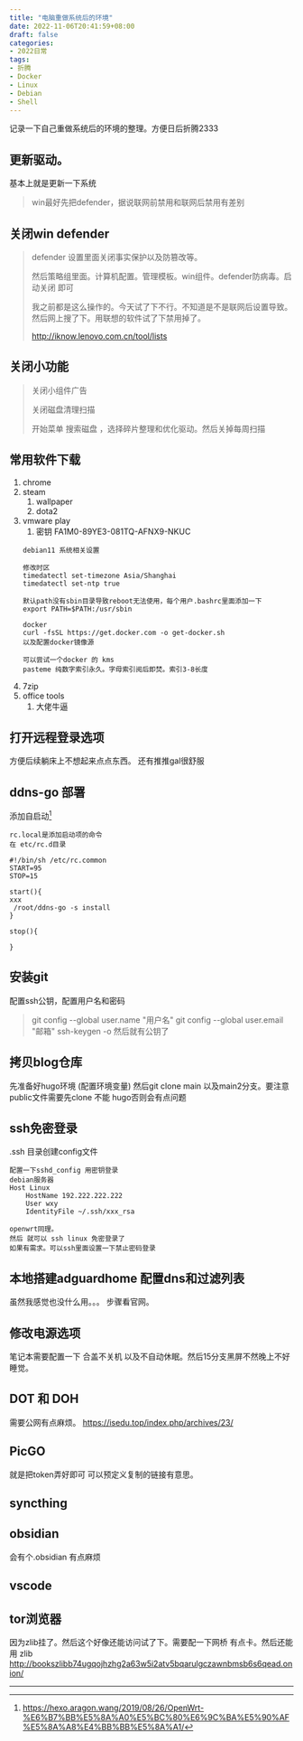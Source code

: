 ```yaml
---
title: "电脑重做系统后的环境"
date: 2022-11-06T20:41:59+08:00
draft: false
categories:
- 2022日常
tags:
- 折腾
- Docker
- Linux
- Debian
- Shell
---
```





记录一下自己重做系统后的环境的整理。方便日后折腾2333
##  更新驱动。
基本上就是更新一下系统 
>win最好先把defender，据说联网前禁用和联网后禁用有差别

##  关闭win defender
> defender 设置里面关闭事实保护以及防篡改等。
>
>然后策略组里面。计算机配置。管理模板。win组件。defender防病毒。启动关闭 即可
>
>我之前都是这么操作的。今天试了下不行。不知道是不是联网后设置导致。然后网上搜了下。用联想的软件试了下禁用掉了。
>
>http://iknow.lenovo.com.cn/tool/lists

##  关闭小功能
> 关闭小组件广告
> 
> 关闭磁盘清理扫描
> 
> 开始菜单 搜索磁盘 ，选择碎片整理和优化驱动。然后关掉每周扫描


##  常用软件下载
1. chrome
2. steam
	1. wallpaper
	2. dota2
3. vmware play
	1. 密钥 FA1M0-89YE3-081TQ-AFNX9-NKUC
	``` shell
	debian11 系统相关设置
	
	修改时区
	timedatectl set-timezone Asia/Shanghai
	timedatectl set-ntp true
	
	默认path没有sbin目录导致reboot无法使用，每个用户.bashrc里面添加一下
	export PATH=$PATH:/usr/sbin
	
	docker
	curl -fsSL https://get.docker.com -o get-docker.sh
	以及配置docker镜像源
	
	可以尝试一个docker 的 kms 
	pasteme 纯数字索引永久。字母索引阅后即焚。索引3-8长度
	
	```
4. 7zip
5. office tools 
	1. 大佬牛逼
##  打开远程登录选项
方便后续躺床上不想起来点点东西。
还有推推gal很舒服

##  ddns-go 部署

添加自启动[^shell]
```shell
rc.local是添加启动项的命令
在 etc/rc.d目录

#!/bin/sh /etc/rc.common
START=95
STOP=15

start(){
xxx
 /root/ddns-go -s install
}

stop(){

}
```
##  安装git
配置ssh公钥，配置用户名和密码

>git config --global user.name "用户名"
>git config --global user.email "邮箱"
>ssh-keygen -o
>然后就有公钥了

##  拷贝blog仓库

先准备好hugo环境 (配置环境变量)
然后git clone  main 以及main2分支。要注意public文件需要先clone 不能 hugo否则会有点问题

##  ssh免密登录

.ssh 目录创建config文件
```shell
配置一下sshd_config 用密钥登录
debian服务器
Host Linux 
	HostName 192.222.222.222
	User wxy
	IdentityFile ~/.ssh/xxx_rsa

openwrt同理。
然后 就可以 ssh linux 免密登录了
如果有需求。可以ssh里面设置一下禁止密码登录
```
## 本地搭建adguardhome 配置dns和过滤列表

虽然我感觉也没什么用。。。
步骤看官网。

##  修改电源选项
笔记本需要配置一下
合盖不关机 以及不自动休眠。然后15分支黑屏不然晚上不好睡觉。
##  DOT 和 DOH
需要公网有点麻烦。
https://isedu.top/index.php/archives/23/

##  PicGO

就是把token弄好即可
可以预定义复制的链接有意思。

## syncthing
## obsidian
会有个.obsidian 有点麻烦
## vscode
## tor浏览器
因为zlib挂了。然后这个好像还能访问试了下。需要配一下网桥 有点卡。然后还能用
zlib http://bookszlibb74ugqojhzhg2a63w5i2atv5bqarulgczawnbmsb6s6qead.onion/

---
[^shell]:https://hexo.aragon.wang/2019/08/26/OpenWrt-%E6%B7%BB%E5%8A%A0%E5%BC%80%E6%9C%BA%E5%90%AF%E5%8A%A8%E4%BB%BB%E5%8A%A1/

